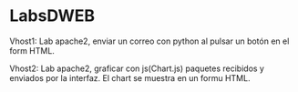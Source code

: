 # LabsDWEB

Vhost1: Lab apache2, enviar un correo con python al pulsar un botón en el form HTML.

Vhost2: Lab apache2, graficar con js(Chart.js) paquetes recibidos y enviados por la interfaz. El chart se muestra en un formu HTML.
